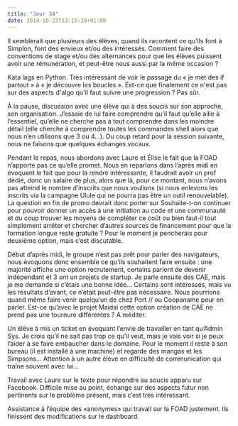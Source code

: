 ```yaml
---
title: "Jour 34"
date: 2014-10-23T13:15:29+01:00
---
```


Il semblerait que plusieurs des élèves, quand ils racontent ce qu’ils
font à Simplon, font des envieux et/ou des intéressés. Comment faire des
conventions de stage et/ou des alternances pour que les élèves puissent
avoir une rémunération, et peut-être nous aussi par la même occasion ?

Kata lags en Python. Très intéressant de voir le passage du « je met des if
partout » à « je découvre les boucles ».  Est-ce que finalement ce n'est pas
sur des aspects d'algo qu'il faut suivre une progression ? Pas sûr.

À la pause, discussion avec une élève qui à des soucis sur son approche,
son organisation. J’essaie de lui faire comprendre qu’il faut qu’elle
aille à l’essentiel, qu’elle ne cherche pas à tout comprendre dans les
moindre détail (elle cherche à comprendre toutes les commandes shell
alors que nous n’en utilisons que 3 ou 4…). Du coup retard pour la
session suivante, nous ne faisons que quelques échanges vocaux.

Pendant le repas, nous abordons avec Laure et Élise le fait que la FOAD
n’apporte pas ce qu’elle promet. Nous en reparlons dans l’après midi en
évoquant le fait que pour la rendre intéressante, il faudrait avoir un
prof dédié, donc un salaire de plus, alors que là, pour ce montant, nous
n’avons pas atteind le nombre d’inscrits que nous voulions (si nous
enlevons les inscrits via la campagne Ulule qui ne pourra pas être un
outil renouvelable). La question en fin de promo devrait donc porter sur
Souhaite-t-on continuer pour pouvoir donner un accès à une initiation au
code et une communauté et du coup trouver les moyens de compléter ce
coût ou bien faut-il tout simplement arrêter et chercher d’autres
sources de financement pour que la formation longue reste gratuite ?
Pour le moment je pencherais pour deuxième option, mais c’est
discutable.

Début d’après midi, le groupe n’est pas prêt pour parler des
navigateurs, nous évoquons donc ensemble ce qu’ils souhaitent faire
ensuite : une majorité affiche une option recrutement, certains parlent
de devenir indépendant et 3 ont un projets de startup. Je parle ensuite
des CAE, mais je me demande si c’étais une bonne idée… Certains sont
intéressés, mais vu les résultats d’avant, ce n’était peut-être pas
nécessaire. Nous pourrions quand même faire venir quelqu’un de chez Port
// ou Coopaname pour en parler. Est-ce qu’avec le projet Maidai cette
option création de CAE ne prend pas une tournure différentes ? A
méditer.

Un élève à mis un ticket en évoquant l’envie de travailler en tant
qu’Admin Sys. Je crois qu’il ne sait pas trop ce qu’il veut, mais je
vais voir si je peux l’aider à se faire embaucher dans le domaine. Pour
le moment il reste à son bureau (il est installé à une machine) et
regarde des mangas et les Simpsons… Attention à un autre élève en
difficulté de communication qui traîne souvent avec lui…

Travail avec Laure sur le texte pour répondre au soucis apparu sur
Facebook. Difficile mise au point, échange sur des aspects futur non
pertinents sur le problème présent, mais c’est très intéressant.

Assistance à l’équipe des «anonymes» qui travail sur la FOAD justement.
Ils finissent des modifications sur le dashboard.


